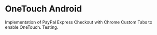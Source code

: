 # OneTouch Android
Implementation of PayPal Express Checkout with Chrome Custom Tabs to enable OneTouch.
Testing.
